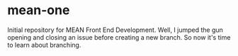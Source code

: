 # mean-one
Initial repository for MEAN Front End Development. Well, I jumped the gun opening and closing an issue before creating a new branch. So now it's time to learn about branching.
